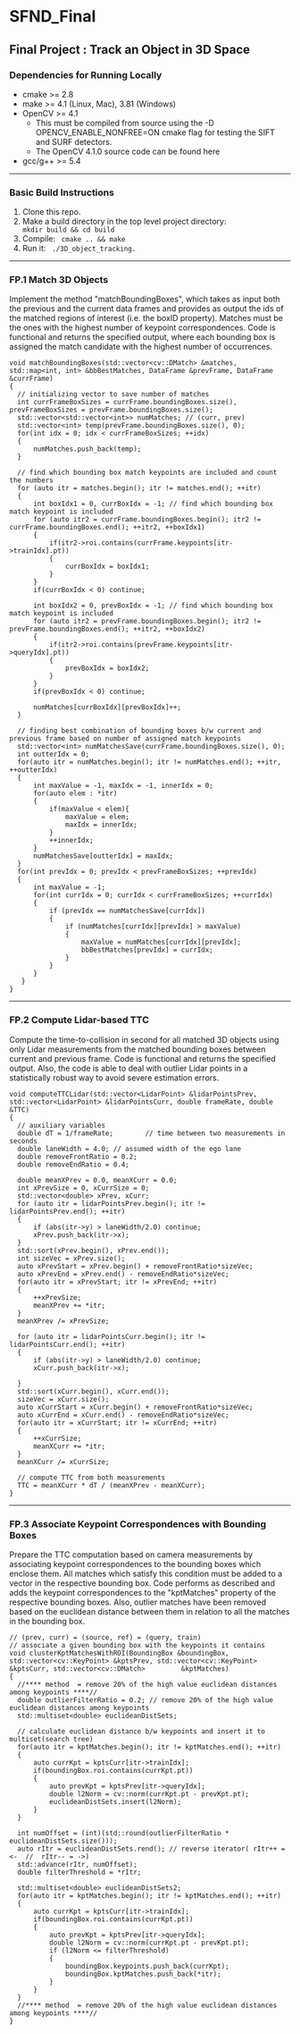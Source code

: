 # SFND_Final

## Final Project : Track an Object in 3D Space

### Dependencies for Running Locally
* cmake >= 2.8  
* make >= 4.1 (Linux, Mac), 3.81 (Windows)
* OpenCV >= 4.1
  * This must be compiled from source using the -D OPENCV_ENABLE_NONFREE=ON cmake flag for testing the SIFT and SURF detectors.
  * The OpenCV 4.1.0 source code can be found here
* gcc/g++ >= 5.4
***
### Basic Build Instructions
1. Clone this repo.
2. Make a build directory in the top level project directory: <code> mkdir build && cd build </code>
3. Compile: <code> cmake .. && make </code>
4. Run it: <code> ./3D_object_tracking. </code>
***
### FP.1 Match 3D Objects
Implement the method "matchBoundingBoxes", which takes as input both the previous and the current data frames and provides as output the ids of the matched regions of interest (i.e. the boxID property). Matches must be the ones with the highest number of keypoint correspondences. Code is functional and returns the specified output, where each bounding box is assigned the match candidate with the highest number of occurrences.
  
    void matchBoundingBoxes(std::vector<cv::DMatch> &matches, std::map<int, int> &bbBestMatches, DataFrame &prevFrame, DataFrame &currFrame)
    {
      // initializing vector to save number of matches
      int currFrameBoxSizes = currFrame.boundingBoxes.size(), prevFrameBoxSizes = prevFrame.boundingBoxes.size();
      std::vector<std::vector<int>> numMatches; // (curr, prev)
      std::vector<int> temp(prevFrame.boundingBoxes.size(), 0);
      for(int idx = 0; idx < currFrameBoxSizes; ++idx)
      {        
          numMatches.push_back(temp);        
      }

      // find which bounding box match keypoints are included and count the numbers
      for (auto itr = matches.begin(); itr != matches.end(); ++itr)
      {
          int boxIdx1 = 0, currBoxIdx = -1; // find which bounding box match keypoint is included 
          for (auto itr2 = currFrame.boundingBoxes.begin(); itr2 != currFrame.boundingBoxes.end(); ++itr2, ++boxIdx1)
          {
              if(itr2->roi.contains(currFrame.keypoints[itr->trainIdx].pt))
              {
                  currBoxIdx = boxIdx1;
              }
          }
          if(currBoxIdx < 0) continue;

          int boxIdx2 = 0, prevBoxIdx = -1; // find which bounding box match keypoint is included 
          for (auto itr2 = prevFrame.boundingBoxes.begin(); itr2 != prevFrame.boundingBoxes.end(); ++itr2, ++boxIdx2)
          {
              if(itr2->roi.contains(prevFrame.keypoints[itr->queryIdx].pt))
              {
                  prevBoxIdx = boxIdx2;
              }
          }
          if(prevBoxIdx < 0) continue;

          numMatches[currBoxIdx][prevBoxIdx]++;
      }

      // finding best combination of bounding boxes b/w current and previous frame based on number of assigned match keypoints
      std::vector<int> numMatchesSave(currFrame.boundingBoxes.size(), 0);
      int outterIdx = 0;
      for(auto itr = numMatches.begin(); itr != numMatches.end(); ++itr, ++outterIdx)
      {
          int maxValue = -1, maxIdx = -1, innerIdx = 0;
          for(auto elem : *itr)
          {
              if(maxValue < elem){
                  maxValue = elem;
                  maxIdx = innerIdx;
              }
              ++innerIdx;
          }
          numMatchesSave[outterIdx] = maxIdx;
      }
      for(int prevIdx = 0; prevIdx < prevFrameBoxSizes; ++prevIdx)
      {
          int maxValue = -1;
          for(int currIdx = 0; currIdx < currFrameBoxSizes; ++currIdx)
          {
              if (prevIdx == numMatchesSave[currIdx])
              {
                  if (numMatches[currIdx][prevIdx] > maxValue)
                  {
                      maxValue = numMatches[currIdx][prevIdx];
                      bbBestMatches[prevIdx] = currIdx;
                  }
              }
          }
       }
    }
***
### FP.2 Compute Lidar-based TTC
Compute the time-to-collision in second for all matched 3D objects using only Lidar measurements from the matched bounding boxes between current and previous frame. Code is functional and returns the specified output. Also, the code is able to deal with outlier Lidar points in a statistically robust way to avoid severe estimation errors.

    void computeTTCLidar(std::vector<LidarPoint> &lidarPointsPrev, std::vector<LidarPoint> &lidarPointsCurr, double frameRate, double &TTC)
    {
      // auxiliary variables
      double dT = 1/frameRate;        // time between two measurements in seconds
      double laneWidth = 4.0; // assumed width of the ego lane
      double removeFrontRatio = 0.2;
      double removeEndRatio = 0.4;

      double meanXPrev = 0.0, meanXCurr = 0.0;
      int xPrevSize = 0, xCurrSize = 0;
      std::vector<double> xPrev, xCurr;
      for (auto itr = lidarPointsPrev.begin(); itr != lidarPointsPrev.end(); ++itr)
      {
          if (abs(itr->y) > laneWidth/2.0) continue;
          xPrev.push_back(itr->x);
      }
      std::sort(xPrev.begin(), xPrev.end());
      int sizeVec = xPrev.size();
      auto xPrevStart = xPrev.begin() + removeFrontRatio*sizeVec;
      auto xPrevEnd = xPrev.end() - removeEndRatio*sizeVec;
      for(auto itr = xPrevStart; itr != xPrevEnd; ++itr)
      {
          ++xPrevSize;
          meanXPrev += *itr;
      }
      meanXPrev /= xPrevSize;

      for (auto itr = lidarPointsCurr.begin(); itr != lidarPointsCurr.end(); ++itr)
      {   
          if (abs(itr->y) > laneWidth/2.0) continue;
          xCurr.push_back(itr->x);

      }
      std::sort(xCurr.begin(), xCurr.end());
      sizeVec = xCurr.size();
      auto xCurrStart = xCurr.begin() + removeFrontRatio*sizeVec;
      auto xCurrEnd = xCurr.end() - removeEndRatio*sizeVec;
      for(auto itr = xCurrStart; itr != xCurrEnd; ++itr)
      {
          ++xCurrSize;
          meanXCurr += *itr;
      }
      meanXCurr /= xCurrSize;

      // compute TTC from both measurements
      TTC = meanXCurr * dT / (meanXPrev - meanXCurr);    
    }
***
### FP.3 Associate Keypoint Correspondences with Bounding Boxes
Prepare the TTC computation based on camera measurements by associating keypoint correspondences to the bounding boxes which enclose them. All matches which satisfy this condition must be added to a vector in the respective bounding box. Code performs as described and adds the keypoint correspondences to the "kptMatches" property of the respective bounding boxes. Also, outlier matches have been removed based on the euclidean distance between them in relation to all the matches in the bounding box.
 
    // (prev, curr) = (source, ref) = (query, train)
    // associate a given bounding box with the keypoints it contains
    void clusterKptMatchesWithROI(BoundingBox &boundingBox, std::vector<cv::KeyPoint> &kptsPrev, std::vector<cv::KeyPoint> &kptsCurr, std::vector<cv::DMatch>         &kptMatches)
    {
      //**** method  = remove 20% of the high value euclidean distances among keypoints ****//
      double outlierFilterRatio = 0.2; // remove 20% of the high value euclidean distances among keypoints
      std::multiset<double> euclideanDistSets;

      // calculate euclidean distance b/w keypoints and insert it to multiset(search tree)
      for(auto itr = kptMatches.begin(); itr != kptMatches.end(); ++itr)
      {
          auto currKpt = kptsCurr[itr->trainIdx];
          if(boundingBox.roi.contains(currKpt.pt))
          {
              auto prevKpt = kptsPrev[itr->queryIdx];
              double l2Norm = cv::norm(currKpt.pt - prevKpt.pt);
              euclideanDistSets.insert(l2Norm);
          }
      }

      int numOffset = (int)(std::round(outlierFilterRatio * euclideanDistSets.size()));
      auto rItr = euclideanDistSets.rend(); // reverse iterator( rItr++ = <-  //  rItr-- = ->)
      std::advance(rItr, numOffset);
      double filterThreshold = *rItr;

      std::multiset<double> euclideanDistSets2;
      for(auto itr = kptMatches.begin(); itr != kptMatches.end(); ++itr)
      {
          auto currKpt = kptsCurr[itr->trainIdx];
          if(boundingBox.roi.contains(currKpt.pt))
          {
              auto prevKpt = kptsPrev[itr->queryIdx];
              double l2Norm = cv::norm(currKpt.pt - prevKpt.pt);
              if (l2Norm <= filterThreshold)
              {
                  boundingBox.keypoints.push_back(currKpt);
                  boundingBox.kptMatches.push_back(*itr);
              }
          }
      }
      //**** method  = remove 20% of the high value euclidean distances among keypoints ****//    
    }
